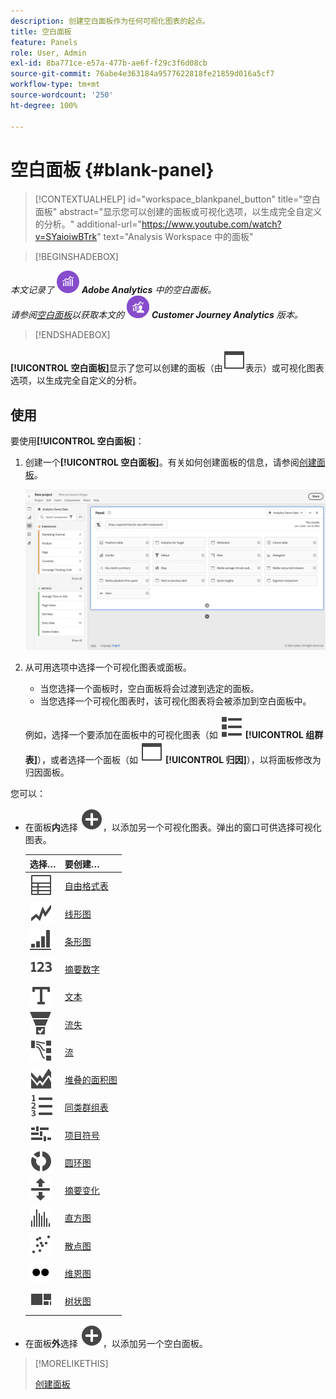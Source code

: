 ```yaml
---
description: 创建空白面板作为任何可视化图表的起点。
title: 空白面板
feature: Panels
role: User, Admin
exl-id: 8ba771ce-e57a-477b-ae6f-f29c3f6d08cb
source-git-commit: 76abe4e363184a9577622818fe21859d016a5cf7
workflow-type: tm+mt
source-wordcount: '250'
ht-degree: 100%

---
```


# 空白面板 {#blank-panel}

<!-- markdownlint-disable MD034 -->

>[!CONTEXTUALHELP]
>id="workspace_blankpanel_button"
>title="空白面板"
>abstract="显示您可以创建的面板或可视化选项，以生成完全自定义的分析。"
>additional-url="https://www.youtube.com/watch?v=SYaioiwBTrk" text="Analysis Workspace 中的面板"

<!-- markdownlint-enable MD034 -->


>[!BEGINSHADEBOX]

_本文记录了_ ![AdobeAnalytics](/help/assets/icons/AdobeAnalytics.svg) _**Adobe Analytics** 中的空白面板。_<br/>_请参阅[空白面板](https://experienceleague.adobe.com/zh-hans/docs/analytics/analyze/analysis-workspace/panels/blank-panel)以获取本文的_ ![CustomerJourneyAnalytics](/help/assets/icons/CustomerJourneyAnalytics.svg) _**Customer Journey Analytics** 版本。_

>[!ENDSHADEBOX]


**[!UICONTROL 空白面板]**&#x200B;显示了您可以创建的面板（由![WebPage](/help/assets/icons/WebPage.svg)表示）或可视化图表选项，以生成完全自定义的分析。

## 使用

要使用&#x200B;**[!UICONTROL 空白面板]**：

1. 创建一个&#x200B;**[!UICONTROL 空白面板]**。有关如何创建面板的信息，请参阅[创建面板](panels.md#create-a-panel)。

   ![创建面板](assets/create-panel.png)



1. 从可用选项中选择一个可视化图表或面板。


   * 当您选择一个面板时，空白面板将会过渡到选定的面板。
   * 当您选择一个可视化图表时，该可视化图表将会被添加到空白面板中。

   例如，选择一个要添加在面板中的可视化图表（如 ![ViewList](/help/assets/icons/ViewList.svg) **[!UICONTROL 组群表]**），或者选择一个面板（如 ![WebPage](/help/assets/icons/WebPage.svg) **[!UICONTROL 归因]**），以将面板修改为归因面板。



您可以：

* 在面板&#x200B;**内**&#x200B;选择 ![AddCircle](/help/assets/icons/AddCircle.svg)，以添加另一个可视化图表。弹出的窗口可供选择可视化图表。

  | 选择… | 要创建… |
  |---|---|
  | ![Table](/help/assets/icons/Table.svg) | [自由格式表](/help/analyze/analysis-workspace/visualizations/freeform-table/freeform-table.md) |
  | ![Line](/help/assets/icons/GraphTrend.svg) | [线形图](/help/analyze/analysis-workspace/visualizations/line.md) |
  | ![GraphBarVertical](/help/assets/icons/GraphBarVertical.svg) | [条形图](/help/analyze/analysis-workspace/visualizations/bar.md) |
  | ![ 123](/help/assets/icons/123.svg) | [摘要数字](/help/analyze/analysis-workspace/visualizations/summary-number-change.md) |
  | ![Text](/help/assets/icons/Text.svg) | [文本](/help/analyze/analysis-workspace/visualizations/text.md) |
  | ![ConversionFunnel](/help/assets/icons/ConversionFunnel.svg) | [流失](/help/analyze/analysis-workspace/visualizations/fallout/fallout-flow.md) |
  | ![Workflow](/help/assets/icons/GraphPathing.svg) | [流](/help/analyze/analysis-workspace/visualizations/c-flow/flow.md) |
  | ![GraphAreaStacked](/help/assets/icons/GraphAreaStacked.svg) | [堆叠的面积图](/help/analyze/analysis-workspace/visualizations/area.md) |
  | ![TextNumbered](/help/assets/icons/TextNumbered.svg) | [同类群组表](/help/analyze/analysis-workspace/visualizations/cohort-table/t-cohort.md) |
  | ![GraphBullet](/help/assets/icons/GraphBullet.svg) | [项目符号](/help/analyze/analysis-workspace/visualizations/bullet-graph.md) |
  | ![GraphDonut](/help/assets/icons/GraphDonut.svg) | [圆环图](/help/analyze/analysis-workspace/visualizations/donut.md) |
  | ![MoveUpDown](/help/assets/icons/MoveUpDown.svg) | [摘要变化](/help/analyze/analysis-workspace/visualizations/summary-number-change.md) |
  | ![直方图](/help/assets/icons/Histogram.svg) | [直方图](/help/analyze/analysis-workspace/visualizations/histogram.md) |
  | ![GraphScatter](/help/assets/icons/GraphScatter.svg) | [散点图](/help/analyze/analysis-workspace/visualizations/scatterplot.md) |
  | ![Type](/help/assets/icons/TwoDots.svg) | [维恩图](/help/analyze/analysis-workspace/visualizations/venn.md) |
  | ![GraphTree](/help/assets/icons/GraphTree.svg) | [树状图](/help/analyze/analysis-workspace/visualizations/treemap.md) |

* 在面板&#x200B;**外**&#x200B;选择 ![AddCircle](/help/assets/icons/AddCircle.svg)，以添加另一个空白面板。


>[!MORELIKETHIS]
>
>[创建面板](/help/analyze/analysis-workspace/c-panels/panels.md#create-a-panel)
>
